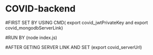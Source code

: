 # COVID-backend

#FIRST SET BY USING CMD( export covid_jwtPrivateKey and export covid_mongodbServerLink)

#RUN BY (node index.js)

#AFTER GETING SERVER LINK AND SET (export covid_serverUrl)
